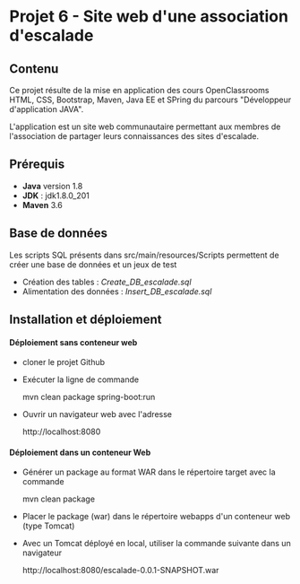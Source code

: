 # Projet 6 - Site web d'une association d'escalade

## Contenu
Ce projet résulte de la mise en application des cours OpenClassrooms HTML, CSS, Bootstrap, Maven, Java EE et SPring du parcours "Développeur d'application JAVA".

L'application est un site web communautaire permettant aux membres de l'association de partager leurs connaissances des sites d'escalade.


## Prérequis
 - **Java** version 1.8 
 - **JDK** : jdk1.8.0_201
 - **Maven** 3.6
 

## Base de données 
Les scripts SQL présents dans src/main/resources/Scripts permettent de créer une base de données et un jeux de test
 - Création des tables : *Create_DB_escalade.sql*
 - Alimentation des données : *Insert_DB_escalade.sql*



## Installation et déploiement
#### Déploiement sans conteneur web
 - cloner le projet Github
 - Exécuter la ligne de commande
 
 
    mvn clean package spring-boot:run
    
      
 - Ouvrir un navigateur web avec l'adresse
 
 
    http://localhost:8080


#### Déploiement dans un conteneur Web
 - Générer un package au format WAR dans le répertoire target avec la commande


    mvn clean package
 - Placer le package (war) dans le répertoire webapps d'un conteneur web (type Tomcat)
 - Avec un Tomcat déployé en local, utiliser la commande suivante dans un navigateur    
    
    
     http://localhost:8080/escalade-0.0.1-SNAPSHOT.war

